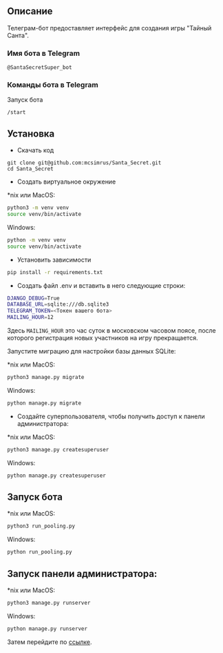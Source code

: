 ## Описание

Телеграм-бот предоставляет интерфейс для создания игры "Тайный Санта". 

### Имя бота в Telegram
```
@SantaSecretSuper_bot
```

### Команды бота в Telegram
Запуск бота
```
/start
```

## Установка

- Скачать код
```
git clone git@github.com:mcsimrus/Santa_Secret.git
cd Santa_Secret
```
- Создать виртуальное окружение

*nix или MacOS:
```bash
python3 -m venv venv
source venv/bin/activate
```
Windows:
```bash
python -m venv venv
source venv/bin/activate
```

- Установить зависимости
```bash
pip install -r requirements.txt
```
- Создать файл .env и вставить в него следующие строки:
```bash
DJANGO_DEBUG=True
DATABASE_URL=sqlite:///db.sqlite3
TELEGRAM_TOKEN=<Токен вашего бота>
MAILING_HOUR=12
```

Здесь `MAILING_HOUR` это час суток в московском часовом поясе, после которого регистрация новых участников
на игру прекращается.

Запустите миграцию для настройки базы данных SQLite:

*nix или MacOS:
```bash
python3 manage.py migrate
```
Windows:
```bash
python manage.py migrate
```
- Создайте суперпользователя, чтобы получить доступ к панели администратора:

*nix или MacOS:
```bash
python3 manage.py createsuperuser
```
Windows:
```bash
python manage.py createsuperuser
```

## Запуск бота
*nix или MacOS:
```bash
python3 run_pooling.py
```
Windows:
```bash
python run_pooling.py 
```
## Запуск панели администратора:
*nix или MacOS:
```bash
python3 manage.py runserver
```
Windows:
```bash
python manage.py runserver
```

Затем перейдите по [ссылке](http://127.0.0.1:8000/admin/).
